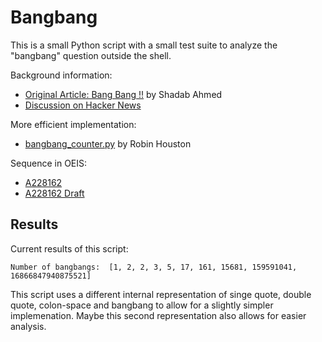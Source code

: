 Bangbang
========

This is a small Python script
with a small test suite
to analyze the "bangbang" question
outside the shell.

Background information:

* [Original Article: Bang Bang !!](http://shadabahmed.com/blog/2013/08/16/bang-bang) by Shadab Ahmed
* [Discussion on Hacker News](https://news.ycombinator.com/item?id=6223022)

More efficient implementation:

* [bangbang_counter.py](https://gist.github.com/robinhouston/6251775) by Robin Houston

Sequence in OEIS:

* [A228162](https://oeis.org/A228162)
* [A228162 Draft](https://oeis.org/draft/A228162)


Results
-------

Current results of this script:

    Number of bangbangs:  [1, 2, 2, 3, 5, 17, 161, 15681, 159591041, 16866847940875521]

This script uses a different internal representation
of singe quote, double quote, colon-space and bangbang
to allow for a slightly simpler implemenation.
Maybe this second representation also
allows for easier analysis.
